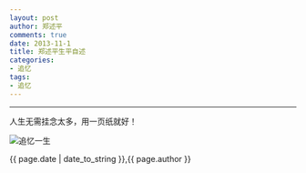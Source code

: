```yaml
---
layout: post
author: 郑述平
comments: true
date: 2013-11-1
title: 郑述平生平自述
categories:
- 追忆
tags:
- 追忆
---
```

---

人生无需挂念太多，用一页纸就好！

![追忆一生](/media/files/zhengshuping_self_biography.jpeg "追忆一生")



{{ page.date | date_to_string }},{{ page.author }}

